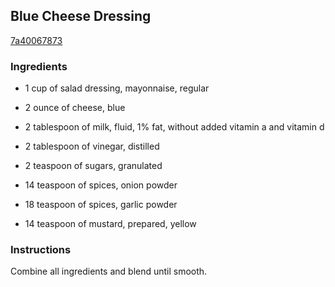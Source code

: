 ## Blue Cheese Dressing

[7a40067873](http://www.food.com/recipe/blue-cheese-dressing-422902)

### Ingredients

 - 1 cup of salad dressing, mayonnaise, regular

 - 2 ounce of cheese, blue

 - 2 tablespoon of milk, fluid, 1% fat, without added vitamin a and vitamin d

 - 2 tablespoon of vinegar, distilled

 - 2 teaspoon of sugars, granulated

 - 14 teaspoon of spices, onion powder

 - 18 teaspoon of spices, garlic powder

 - 14 teaspoon of mustard, prepared, yellow

### Instructions

Combine all ingredients and blend until smooth.